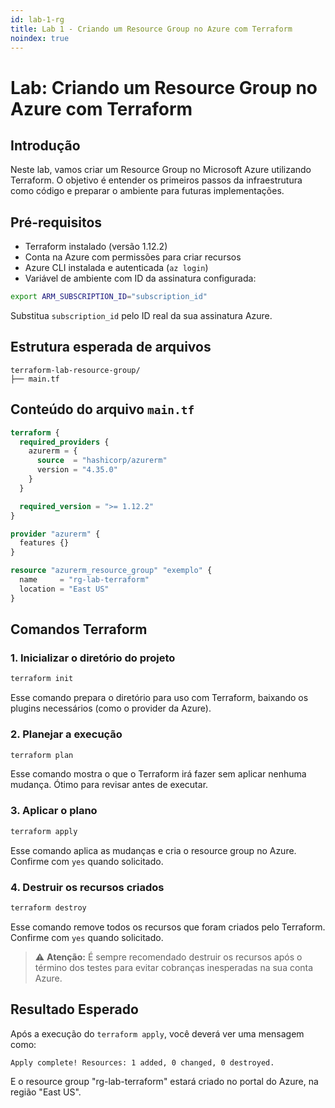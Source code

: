 ```yaml
---
id: lab-1-rg
title: Lab 1 - Criando um Resource Group no Azure com Terraform
noindex: true
---
```


# Lab: Criando um Resource Group no Azure com Terraform

## Introdução

Neste lab, vamos criar um Resource Group no Microsoft Azure utilizando Terraform. O objetivo é entender os primeiros passos da infraestrutura como código e preparar o ambiente para futuras implementações.

## Pré-requisitos

* Terraform instalado (versão 1.12.2)
* Conta na Azure com permissões para criar recursos
* Azure CLI instalada e autenticada (`az login`)
* Variável de ambiente com ID da assinatura configurada:

```bash
export ARM_SUBSCRIPTION_ID="subscription_id"
```

Substitua `subscription_id` pelo ID real da sua assinatura Azure.

## Estrutura esperada de arquivos

```
terraform-lab-resource-group/
├── main.tf
```

## Conteúdo do arquivo `main.tf`

```terraform
terraform {
  required_providers {
    azurerm = {
      source  = "hashicorp/azurerm"
      version = "4.35.0"
    }
  }

  required_version = ">= 1.12.2"
}

provider "azurerm" {
  features {}
}

resource "azurerm_resource_group" "exemplo" {
  name     = "rg-lab-terraform"
  location = "East US"
}
```

## Comandos Terraform

### 1. Inicializar o diretório do projeto

```bash
terraform init
```

Esse comando prepara o diretório para uso com Terraform, baixando os plugins necessários (como o provider da Azure).

### 2. Planejar a execução

```bash
terraform plan
```

Esse comando mostra o que o Terraform irá fazer sem aplicar nenhuma mudança. Ótimo para revisar antes de executar.

### 3. Aplicar o plano

```bash
terraform apply
```

Esse comando aplica as mudanças e cria o resource group no Azure. Confirme com `yes` quando solicitado.

### 4. Destruir os recursos criados

```bash
terraform destroy
```

Esse comando remove todos os recursos que foram criados pelo Terraform. Confirme com `yes` quando solicitado.

> ⚠️ **Atenção:** É sempre recomendado destruir os recursos após o término dos testes para evitar cobranças inesperadas na sua conta Azure.

## Resultado Esperado

Após a execução do `terraform apply`, você deverá ver uma mensagem como:

```
Apply complete! Resources: 1 added, 0 changed, 0 destroyed.
```

E o resource group "rg-lab-terraform" estará criado no portal do Azure, na região "East US".